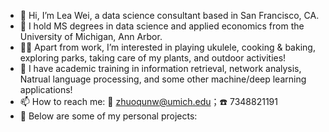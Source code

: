 - 👋 Hi, I’m Lea Wei, a data science consultant based in San Francisco, CA.
- 📕 I hold MS degrees in data science and applied economics from the University of Michigan, Ann Arbor.
- 🚵‍♂️ Apart from work, I’m interested in playing ukulele, cooking & baking, exploring parks, taking care of my plants, and outdoor activities!
- 🌱 I have academic training in information retrieval, network analysis, Natrual language processing, and some other machine/deep learning applications!
- 📫 How to reach me: 📧 zhuoqunw@umich.edu；☎️ 7348821191
- 💼 Below are some of my personal projects:

<!---
zhuoqunw/zhuoqunw is a ✨ special ✨ repository because its `README.md` (this file) appears on your GitHub profile.
You can click the Preview link to take a look at your changes.
--->
